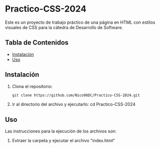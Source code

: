# Practico-CSS-2024
Este es un proyecto de trabajo práctico de una página en HTML con estilos visuales de CSS para la cátedra de Desarrollo de Software.

## Tabla de Contenidos

- [Instalación](#instalación)
- [Uso](#uso)

## Instalación
1. Clona el repositorio:
   ```sh
   git clone https://github.com/Nico96DC/Practico-CSS-2024.git
2. Ir al directorio del archivo y ejecutarlo:
   cd Practico-CSS-2024

## Uso
Las instrucciones para la ejecución de los archivos son:

1. Extraer la carpeta y ejecutar el archivo "index.html"
